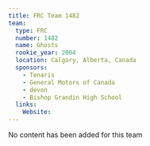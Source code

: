 ```yaml
---
title: FRC Team 1482
team:
  type: FRC
  number: 1482
  name: Ghosts
  rookie_year: 2004
  location: Calgary, Alberta, Canada
  sponsors:
    - Tenaris
    - General Motors of Canada
    - devon
    - Bishop Grandin High School
  links:
    Website: 
---
```

No content has been added for this team